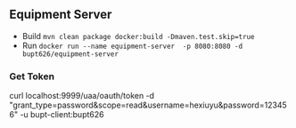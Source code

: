 ## Equipment Server
- Build
`mvn clean package docker:build -Dmaven.test.skip=true`
- Run
`docker run --name equipment-server  -p 8080:8080 -d bupt626/equipment-server`



### Get Token 
curl localhost:9999/uaa/oauth/token -d "grant_type=password&scope=read&username=hexiuyu&password=123456" -u bupt-client:bupt626